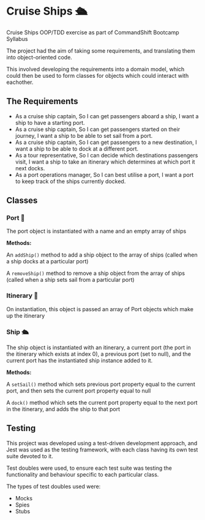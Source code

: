 # Cruise Ships 🛳️
Cruise Ships OOP/TDD exercise as part of CommandShift Bootcamp Syllabus

The project had the aim of taking some requirements, and translating them into object-oriented code. 

This involved developing the requirements into a domain model, which could then be used to form classes for objects which could interact with eachother.

## The Requirements

* As a cruise ship captain, So I can get passengers aboard a ship, I want a ship to have a starting port.
* As a cruise ship captain, So I can get passengers started on their journey, I want a ship to be able to set sail from a port.
* As a cruise ship captain, So I can get passengers to a new destination, I want a ship to be able to dock at a different port.
* As a tour representative, So I can decide which destinations passengers visit, I want a ship to take an itinerary which determines at which port it next docks.
* As a port operations manager, So I can best utilise a port, I want a port to keep track of the ships currently docked.

## Classes
### Port 🌊

The port object is instantiated with a name and an empty array of ships

**Methods:**

An ``addShip()`` method to add a ship object to the array of ships (called when a ship docks at a particular port)

A ``removeShip()`` method to remove a ship object from the array of ships (called when a ship sets sail from a particular port)

### Itinerary 📜

On instantiation, this object is passed an array of Port objects which make up the itinerary

### Ship 🛳️
The ship object is instantiated with an itinerary, a current port (the port in the itinerary which exists at index 0), a previous port (set to null), and the current port has the instantiated ship instance added to it.

**Methods:**

A ``setSail()`` method which sets previous port property equal to the current port, and then sets the current port property equal to null

A ``dock()`` method which sets the current port property equal to the next port in the itinerary, and adds the ship to that port

## Testing

This project was developed using a test-driven development approach, and Jest was used as the testing framework, with each class having its own test suite devoted to it.

Test doubles were used, to ensure each test suite was testing the functionality and behaviour specific to each particular class. 

The types of test doubles used were: 

* Mocks
* Spies
* Stubs
